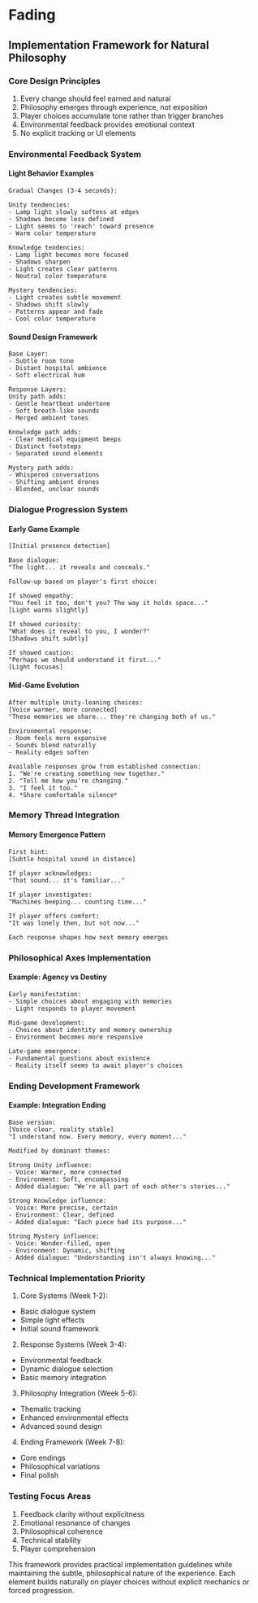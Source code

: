 # Fading

## Implementation Framework for Natural Philosophy

### Core Design Principles

1. Every change should feel earned and natural
2. Philosophy emerges through experience, not exposition
3. Player choices accumulate tone rather than trigger branches
4. Environmental feedback provides emotional context
5. No explicit tracking or UI elements

### Environmental Feedback System

#### Light Behavior Examples

```
Gradual Changes (3-4 seconds):

Unity tendencies:
- Lamp light slowly softens at edges
- Shadows become less defined
- Light seems to 'reach' toward presence
- Warm color temperature

Knowledge tendencies:
- Lamp light becomes more focused
- Shadows sharpen
- Light creates clear patterns
- Neutral color temperature

Mystery tendencies:
- Light creates subtle movement
- Shadows shift slowly
- Patterns appear and fade
- Cool color temperature
```

#### Sound Design Framework

```
Base Layer:
- Subtle room tone
- Distant hospital ambience
- Soft electrical hum

Response Layers:
Unity path adds:
- Gentle heartbeat undertone
- Soft breath-like sounds
- Merged ambient tones

Knowledge path adds:
- Clear medical equipment beeps
- Distinct footsteps
- Separated sound elements

Mystery path adds:
- Whispered conversations
- Shifting ambient drones
- Blended, unclear sounds
```

### Dialogue Progression System

#### Early Game Example

```
[Initial presence detection]

Base dialogue:
"The light... it reveals and conceals."

Follow-up based on player's first choice:

If showed empathy:
"You feel it too, don't you? The way it holds space..."
[Light warms slightly]

If showed curiosity:
"What does it reveal to you, I wonder?"
[Shadows shift subtly]

If showed caution:
"Perhaps we should understand it first..."
[Light focuses]
```

#### Mid-Game Evolution

```
After multiple Unity-leaning choices:
[Voice warmer, more connected]
"These memories we share... they're changing both of us."

Environmental response:
- Room feels more expansive
- Sounds blend naturally
- Reality edges soften

Available responses grow from established connection:
1. "We're creating something new together."
2. "Tell me how you're changing."
3. "I feel it too."
4. *Share comfortable silence*
```

### Memory Thread Integration

#### Memory Emergence Pattern

```
First hint:
[Subtle hospital sound in distance]

If player acknowledges:
"That sound... it's familiar..."

If player investigates:
"Machines beeping... counting time..."

If player offers comfort:
"It was lonely then, but not now..."

Each response shapes how next memory emerges
```

### Philosophical Axes Implementation

#### Example: Agency vs Destiny

```
Early manifestation:
- Simple choices about engaging with memories
- Light responds to player movement

Mid-game development:
- Choices about identity and memory ownership
- Environment becomes more responsive

Late-game emergence:
- Fundamental questions about existence
- Reality itself seems to await player's choices
```

### Ending Development Framework

#### Example: Integration Ending

```
Base version:
[Voice clear, reality stable]
"I understand now. Every memory, every moment..."

Modified by dominant themes:

Strong Unity influence:
- Voice: Warmer, more connected
- Environment: Soft, encompassing
- Added dialogue: "We're all part of each other's stories..."

Strong Knowledge influence:
- Voice: More precise, certain
- Environment: Clear, defined
- Added dialogue: "Each piece had its purpose..."

Strong Mystery influence:
- Voice: Wonder-filled, open
- Environment: Dynamic, shifting
- Added dialogue: "Understanding isn't always knowing..."
```

### Technical Implementation Priority

1. Core Systems (Week 1-2):

- Basic dialogue system
- Simple light effects
- Initial sound framework

2. Response Systems (Week 3-4):

- Environmental feedback
- Dynamic dialogue selection
- Basic memory integration

3. Philosophy Integration (Week 5-6):

- Thematic tracking
- Enhanced environmental effects
- Advanced sound design

4. Ending Framework (Week 7-8):

- Core endings
- Philosophical variations
- Final polish

### Testing Focus Areas

1. Feedback clarity without explicitness
2. Emotional resonance of changes
3. Philosophical coherence
4. Technical stability
5. Player comprehension

This framework provides practical implementation guidelines while maintaining the subtle, philosophical nature of the experience. Each element builds naturally on player choices without explicit mechanics or forced progression.
